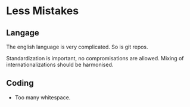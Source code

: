 # Less Mistakes

Langage
-------
The english language is very complicated. So is git repos.

Standardization is important, no compromisations are allowed. Mixing of internationalizations should be harmonised.

## Coding

* Too many whitespace.
